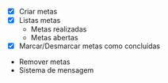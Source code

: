 - [x] Criar metas
- [x] Listas metas
    - Metas realizadas
    - Metas abertas
- [x] Marcar/Desmarcar metas como concluídas
- Remover metas
- Sistema de mensagem
